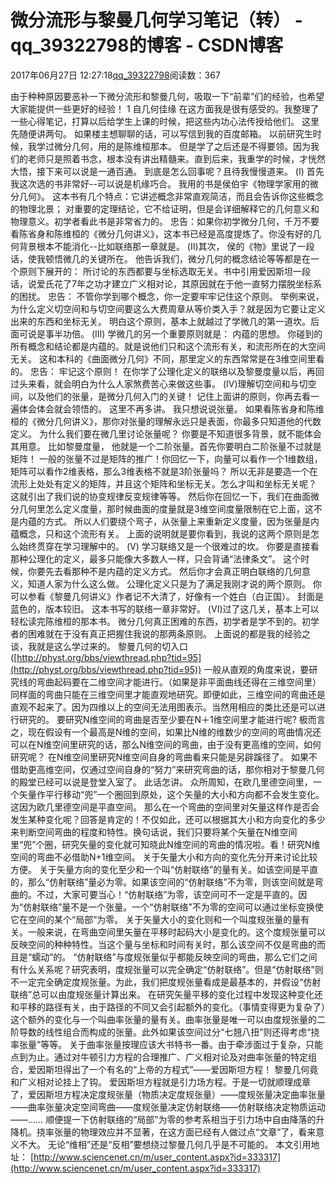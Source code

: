 # 微分流形与黎曼几何学习笔记（转） - qq_39322798的博客 - CSDN博客
2017年06月27日 12:27:18[qq_39322798](https://me.csdn.net/qq_39322798)阅读数：367

由于种种原因要恶补一下微分流形和黎曼几何，吸取一下“前辈”们的经验，也希望大家能提供一些更好的经验！
1 自几何佳缘
在这方面我是很有感受的。我整理了一些心得笔记，打算以后给学生上课的时候，把这些内功心法传授给他们。 
这里先随便讲两句。 如果楼主想聊聊的话，可以写信到我的百度邮箱。 
以前研究生时候，我学过微分几何，用的是陈维桓那本。 但是学了之后还是不得要领。因为我们的老师只是照着书念，根本没有讲出精髓来。直到后来，我重学的时候，才恍然大悟，接下来可以说是一通百通。
到底是怎么回事呢？且待我慢慢道来。 
(I) 首先我这次选的书非常好--可以说是机缘巧合。 我用的书是侯伯宇《物理学家用的微分几何》。 
这本书有几个特点：它讲述概念非常直观简洁，而且会告诉你这些概念的物理北景； 对重要的定理结论，它不给证明，但是会详细解释它的几何意义和物理意义。初学者看此书是非常省力的。
忠告：如果你初学微分几何，千万不要看陈省身和陈维桓的《微分几何讲义》，这本书已经是高度提炼了。你没有好的几何背景根本不能消化--比如联络那一章就是。 
(II)其次， 侯的《物》里说了一段话，使我顿悟微几的关键所在。 他告诉我们，微分几何的概念结论等等都是在一个原则下展开的： 所讨论的东西都要与坐标选取无关。书中引用爱因斯坦一段话，说爱氏花了7年之功才建立广义相对论，其原因就在于他一直努力摆脱坐标系的困扰。
忠告： 不管你学到哪个概念，你一定要牢牢记住这个原则。 举例来说，为什么定义切空间和与切空间要这么大费周章从等价类入手？就是因为它要让定义出来的东西和坐标无关。 明白这个原则，基本上就越过了学微几的第一道坎。后面可说是事半功倍。
(III) 学微几的另一个重要原则就是： 内蕴的思想。 你碰到的所有概念和结论都是内蕴的。就是说他们只和这个流形有关，和流形所在的大空间无关。 这和本科的《曲面微分几何》不同，那里定义的东西常常是在3维空间里看的。
忠告： 牢记这个原则！ 在你学了公理化定义的联络以及黎曼度量以后，再回过头来看，就会明白为什么人家煞费苦心来做这些事。 
(IV)理解切空间和与切空间，以及他们的张量，是微分几何入门的关键！ 
记住上面讲的原则，你再去看一遍体会体会就会领悟的。 这里不再多讲。 
我只想说说张量。 如果看陈省身和陈维桓的《微分几何讲义》，那你对张量的理解永远只是表面，你最多只知道他的代数定义。 为什么我们要在微几里讨论张量呢？ 你要是不知道很多背景，就不能体会其用意。
比如黎曼度量， 他就是一个二阶张量。首先你要明白二阶张量不过就是矩阵！ 一般的张量不过是矩阵的推广！你回忆一下，向量可以看作一个1维数组，矩阵可以看作2维表格，那么3维表格不就是3阶张量吗？
所以无非是要造一个在流形上处处有定义的矩阵，并且这个矩阵和坐标无关。怎么才叫和坐标无关呢？ 这就引出了我们说的协变规律反变规律等等。 
然后你在回忆一下，我们在曲面微分几何里怎么定义度量，那时候曲面的度量就是3维空间度量限制在它上面，这不是内蕴的方式。 
所以人们要绕个弯子，从张量上来重新定义度量，因为张量是内蕴概念，只和这个流形有关。 
上面的说明就是要你看到，我说的这两个原则是怎么始终贯穿在学习理解中的。 
(V) 学习联络又是一个很难过的坎。 你要是直接看那种公理化的定义，最多只能像大多数人一样，只会背诵“法律条文”。 这个时候，你要先去看那种不是内蕴的定义方式。 然后你才会真正明白联络的几何意义，知道人家为什么这么做。 公理化定义只是为了满足我刚才说的两个原则。
你可以参看《黎曼几何讲义》作者记不大清了，好像有一个姓白（白正国）。 封面是蓝色的，版本较旧。 这本书写的联络一章非常好。 
(VI)过了这几关，基本上可以轻松读完陈维桓的那本书。 微分几何真正困难的东西，初学者是学不到的。初学者的困难就在于没有真正把握住我说的那两条原则。 
上面说的都是我的经验之谈，我就是这么学过来的。
黎曼几何的切入口([http://physt.org/bbs/viewthread.php?tid=95](http://physt.org/bbs/viewthread.php?tid=95))
一般从直观的角度来说，要研究线的弯曲起码要在二维空间才能进行。（如果是非平面曲线还得在三维空间里）同样面的弯曲只能在三维空间里才能直观地研究。即便如此，三维空间的弯曲还是直观不起来了。因为四维以上的空间无法用图表示。当然用相应的类比还是可以进行研究的。
要研究N维空间的弯曲是否至少要在N＋1维空间里才能进行呢? 
极而言之，现在假设有一个最高是N维的空间，如果比N维的维数少的空间的弯曲情况还可以在N维空间里研究的话，那么N维空间的弯曲，由于没有更高维的空间，如何研究呢？ 
在N维空间里研究N维空间自身的弯曲看来只能是另辟蹊径了。 
如果不借助更高维空间，仅通过空间自身的“努力”来研究弯曲的话，那你相对于黎曼几何的殿堂已经可以说是登堂入室了。 
此话怎讲。 
众所周知，在欧几里德空间里，一个矢量作平行移动“兜”一个圈回到原处，这个矢量的大小和方向都不会发生变化。这因为欧几里德空间是平直空间。 
那么在一个弯曲的空间里对矢量这样作是否会发生某种变化呢？回答是肯定的！不仅如此，还可以根据其大小和方向变化的多少来判断空间弯曲的程度和特性。换句话说，我们只要将某个矢量在N维空间里“兜”个圈，研究矢量的变化就可知晓此N维空间的弯曲的情况啦。看！研究N维空间的弯曲不必借助N+1维空间。
关于矢量大小和方向的变化先分开来讨论比较方便。 
关于矢量方向的变化至少和一个叫“仿射联络”的量有关。如该空间是平直的，那么“仿射联络”量必为零。如果该空间的“仿射联络”不为零，则该空间就是弯曲的。不过，大家可要当心！“仿射联络”为零，该空间可不一定是平直的。因为“仿射联络”量不是一个张量。一个“仿射联络”不为零的空间可以通过坐标变换使它在空间的某个“局部”为零。
关于矢量大小的变化则和一个叫度规张量的量有关。一般来说，在弯曲空间里矢量在平移时起码大小是变化的。这个度规张量可以反映空间的种种特性。当这个量与坐标和时间有关时，那么该空间不仅是弯曲的而且是“蠕动”的。
“仿射联络”与度规张量似乎都能反映空间的弯曲，那么它们之间有什么关系呢？研究表明，度规张量可以完全确定“仿射联络”。但是“仿射联络”则不一定完全确定度规张量。为此，我们把度规张量看成是最基本的，并假设“仿射联络”总可以由度规张量计算出来。
在研究矢量平移的变化过程中发现这种变化还和平移的路径有关，由于路径的不同又会引起额外的变化。（事情变得更为复杂了）这个额外的变化与一个叫曲率张量的量有关。曲率张量是唯一可以由度规张量的二阶导数的线性组合而构成的张量。此外如果该空间过分“七翘八扭”则还得考虑“挠率张量”等等。
关于曲率张量按理应该大书特书一番。由于牵涉面过于复杂，只能点到为止。通过对牛顿引力方程的合理推广、广义相对论及对曲率张量的特定组合，爱因斯坦得出了一个有名的“上帝的方程式”——爱因斯坦方程！
黎曼几何竟和广义相对论挂上了钩。 
爱因斯坦方程就是引力场方程。于是一切就顺理成章了，爱因斯坦方程决定度规张量（物质决定度规张量）——度规张量决定曲率张量——曲率张量决定空间弯曲——度规张量决定仿射联络——仿射联络决定物质运动——……
顺便提一下仿射联络的“局部”为零的参考系相当于引力场中自由降落的升降机。挠率张量的物理效应并不显著，在这方面已经有人做过点“文章”了，看来意义不大。 
无论“维相”还是“反相”要想绕过黎曼几何几乎是不可能的。
本文引用地址： [http://www.sciencenet.cn/m/user_content.aspx?id=333317](http://www.sciencenet.cn/m/user_content.aspx?id=333317)
